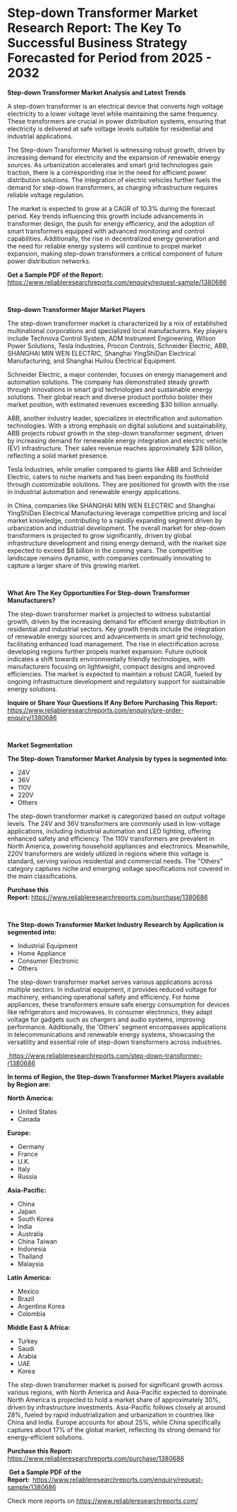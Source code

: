 <p><h1>Step-down Transformer Market Research Report: The Key To Successful Business Strategy Forecasted for Period from 2025 - 2032</h1></p><p><strong>Step-down Transformer Market Analysis and Latest Trends</strong></p>
<p><p>A step-down transformer is an electrical device that converts high voltage electricity to a lower voltage level while maintaining the same frequency. These transformers are crucial in power distribution systems, ensuring that electricity is delivered at safe voltage levels suitable for residential and industrial applications. </p><p>The Step-down Transformer Market is witnessing robust growth, driven by increasing demand for electricity and the expansion of renewable energy sources. As urbanization accelerates and smart grid technologies gain traction, there is a corresponding rise in the need for efficient power distribution solutions. The integration of electric vehicles further fuels the demand for step-down transformers, as charging infrastructure requires reliable voltage regulation. </p><p>The market is expected to grow at a CAGR of 10.3% during the forecast period. Key trends influencing this growth include advancements in transformer design, the push for energy efficiency, and the adoption of smart transformers equipped with advanced monitoring and control capabilities. Additionally, the rise in decentralized energy generation and the need for reliable energy systems will continue to propel market expansion, making step-down transformers a critical component of future power distribution networks.</p></p>
<p><strong>Get a Sample PDF of the Report:&nbsp;</strong> <a href="https://www.reliableresearchreports.com/enquiry/request-sample/1380686?utm_campaign=2002&utm_medium=2&utm_source=Github&utm_content=ia&utm_term=14022025&utm_id=step-down-transformer">https://www.reliableresearchreports.com/enquiry/request-sample/1380686</a></p>
<p>&nbsp;</p>
<p><strong>Step-down Transformer Major Market Players</strong></p>
<p><p>The step-down transformer market is characterized by a mix of established multinational corporations and specialized local manufacturers. Key players include Technova Control System, ADM Instrument Engineering, Wilson Power Solutions, Tesla Industries, Procon Controls, Schneider Electric, ABB, SHANGHAI MIN WEN ELECTRIC, Shanghai YingShiDan Electrical Manufacturing, and Shanghai Huilou Electrical Equipment.</p><p>Schneider Electric, a major contender, focuses on energy management and automation solutions. The company has demonstrated steady growth through innovations in smart grid technologies and sustainable energy solutions. Their global reach and diverse product portfolio bolster their market position, with estimated revenues exceeding $30 billion annually.</p><p>ABB, another industry leader, specializes in electrification and automation technologies. With a strong emphasis on digital solutions and sustainability, ABB projects robust growth in the step-down transformer segment, driven by increasing demand for renewable energy integration and electric vehicle (EV) infrastructure. Their sales revenue reaches approximately $28 billion, reflecting a solid market presence.</p><p>Tesla Industries, while smaller compared to giants like ABB and Schneider Electric, caters to niche markets and has been expanding its foothold through customizable solutions. They are positioned for growth with the rise in industrial automation and renewable energy applications.</p><p>In China, companies like SHANGHAI MIN WEN ELECTRIC and Shanghai YingShiDan Electrical Manufacturing leverage competitive pricing and local market knowledge, contributing to a rapidly expanding segment driven by urbanization and industrial development. The overall market for step-down transformers is projected to grow significantly, driven by global infrastructure development and rising energy demand, with the market size expected to exceed $8 billion in the coming years. The competitive landscape remains dynamic, with companies continually innovating to capture a larger share of this growing market.</p></p>
<p>&nbsp;</p>
<p><strong>What Are The Key Opportunities For Step-down Transformer Manufacturers?</strong></p>
<p><p>The step-down transformer market is projected to witness substantial growth, driven by the increasing demand for efficient energy distribution in residential and industrial sectors. Key growth trends include the integration of renewable energy sources and advancements in smart grid technology, facilitating enhanced load management. The rise in electrification across developing regions further propels market expansion. Future outlook indicates a shift towards environmentally friendly technologies, with manufacturers focusing on lightweight, compact designs and improved efficiencies. The market is expected to maintain a robust CAGR, fueled by ongoing infrastructure development and regulatory support for sustainable energy solutions.</p></p>
<p><strong>Inquire or Share Your Questions If Any Before Purchasing This Report:</strong> <a href="https://www.reliableresearchreports.com/enquiry/pre-order-enquiry/1380686?utm_campaign=2002&utm_medium=2&utm_source=Github&utm_content=ia&utm_term=14022025&utm_id=step-down-transformer">https://www.reliableresearchreports.com/enquiry/pre-order-enquiry/1380686</a></p>
<p>&nbsp;</p>
<p><strong>Market Segmentation</strong></p>
<p><strong>The Step-down Transformer Market Analysis by types is segmented into:</strong></p>
<p><ul><li>24V</li><li>36V</li><li>110V</li><li>220V</li><li>Others</li></ul></p>
<p><p>The step-down transformer market is categorized based on output voltage levels. The 24V and 36V transformers are commonly used in low-voltage applications, including industrial automation and LED lighting, offering enhanced safety and efficiency. The 110V transformers are prevalent in North America, powering household appliances and electronics. Meanwhile, 220V transformers are widely utilized in regions where this voltage is standard, serving various residential and commercial needs. The "Others" category captures niche and emerging voltage specifications not covered in the main classifications.</p></p>
<p><strong>Purchase this Report:&nbsp;</strong><a href="https://www.reliableresearchreports.com/purchase/1380686?utm_campaign=2002&utm_medium=2&utm_source=Github&utm_content=ia&utm_term=14022025&utm_id=step-down-transformer">https://www.reliableresearchreports.com/purchase/1380686</a></p>
<p>&nbsp;</p>
<p><strong>The Step-down Transformer Market Industry Research by Application is segmented into:</strong></p>
<p><ul><li>Industrial Equipment</li><li>Home Appliance</li><li>Consumer Electronic</li><li>Others</li></ul></p>
<p><p>The step-down transformer market serves various applications across multiple sectors. In industrial equipment, it provides reduced voltage for machinery, enhancing operational safety and efficiency. For home appliances, these transformers ensure safe energy consumption for devices like refrigerators and microwaves. In consumer electronics, they adapt voltage for gadgets such as chargers and audio systems, improving performance. Additionally, the 'Others' segment encompasses applications in telecommunications and renewable energy systems, showcasing the versatility and essential role of step-down transformers across industries.</p></p>
<p><a href="https://www.reliableresearchreports.com/step-down-transformer-r1380686?utm_campaign=2002&utm_medium=2&utm_source=Github&utm_content=ia&utm_term=14022025&utm_id=step-down-transformer">&nbsp;https://www.reliableresearchreports.com/step-down-transformer-r1380686</a></p>
<p><strong>In terms of Region, the Step-down Transformer Market Players available by Region are:</strong></p>
<p>
    <p> <strong> North America: </strong>
        <ul>
            <li>United States</li>
            <li>Canada</li>
        </ul>
        </p> 
    <p> <strong> Europe: </strong>
        <ul>
            <li>Germany</li>
            <li>France</li>
            <li>U.K.</li>
            <li>Italy</li>
            <li>Russia</li>
        </ul>
        </p> 
    <p> <strong> Asia-Pacific: </strong>
        <ul>
            <li>China</li>
            <li>Japan</li>
            <li>South Korea</li>
            <li>India</li>
            <li>Australia</li>
            <li>China Taiwan</li>
            <li>Indonesia</li>
            <li>Thailand</li>
            <li>Malaysia</li>
        </ul>
        </p> 
    <p> <strong> Latin America: </strong>
        <ul>
            <li>Mexico</li>
            <li>Brazil</li>
            <li>Argentina Korea</li>
            <li>Colombia</li>
        </ul>
        </p> 
    <p> <strong> Middle East & Africa: </strong>
        <ul>
            <li>Turkey</li>
            <li>Saudi</li>
            <li>Arabia</li>
            <li>UAE</li>
            <li>Korea</li>
        </ul>
    </p>
    </p>
<p><p>The step-down transformer market is poised for significant growth across various regions, with North America and Asia-Pacific expected to dominate. North America is projected to hold a market share of approximately 30%, driven by infrastructure investments. Asia-Pacific follows closely at around 28%, fueled by rapid industrialization and urbanization in countries like China and India. Europe accounts for about 25%, while China specifically captures about 17% of the global market, reflecting its strong demand for energy-efficient solutions.</p></p>
<p><strong>Purchase this Report: </strong><a href="https://www.reliableresearchreports.com/purchase/1380686?utm_campaign=2002&utm_medium=2&utm_source=Github&utm_content=ia&utm_term=14022025&utm_id=step-down-transformer">https://www.reliableresearchreports.com/purchase/1380686</a></p>
<p>&nbsp;<strong>Get a Sample PDF of the Report:&nbsp;&nbsp;</strong><a href="https://www.reliableresearchreports.com/enquiry/request-sample/1380686?utm_campaign=2002&utm_medium=2&utm_source=Github&utm_content=ia&utm_term=14022025&utm_id=step-down-transformer">https://www.reliableresearchreports.com/enquiry/request-sample/1380686</a></p>
<p><strong></strong></p>
<p>Check more reports on <a href="https://www.reliableresearchreports.com/?utm_campaign=2002&utm_medium=2&utm_source=Github&utm_content=ia&utm_term=14022025&utm_id=step-down-transformer">https://www.reliableresearchreports.com/</a></p>